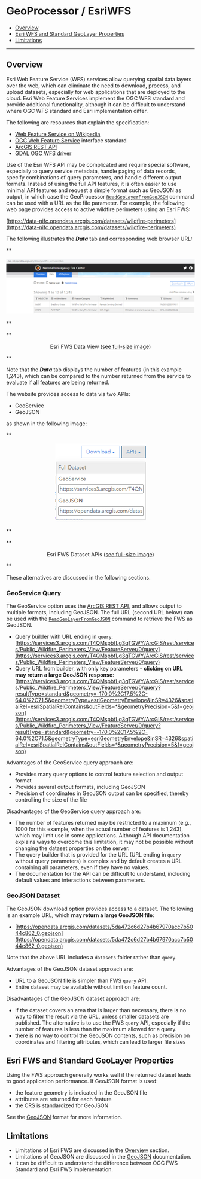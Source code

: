 # GeoProcessor / EsriWFS

*   [Overview](#overview)
*   [Esri WFS and Standard GeoLayer Properties](#esri-wfs-and-standard-geolayer-properties)
*   [Limitations](#limitations)

----------------

## Overview ##

Esri Web Feature Service (WFS) services allow querying spatial data layers over the web,
which can eliminate the need to download, process, and upload datasets,
especially for web applications that are deployed to the cloud.
Esri Web Feature Services implement the OGC WFS standard and provide additional functionality,
although it can be difficult to understand where OGC WFS standard and
Esri implementation differ.

The following are resources that explain the specification:

*   [Web Feature Service on Wikipedia](https://en.wikipedia.org/wiki/Web_Feature_Service#:~:text=The%20basic%20Web%20Feature%20Service,web%20feature%20server%20using%20HTTP.)
*   [OGC Web Feature Service](https://www.ogc.org/standards/wfs) interface standard
*   [ArcGIS REST API](https://developers.arcgis.com/rest/services-reference/query-feature-service-layer-.htm)
*   [GDAL OGC WFS driver](https://gdal.org/drivers/vector/wfs.html#vector-wfs)

Use of the Esri WFS API may be complicated and require special software,
especially to query service metadata, handle paging of data records,
specify combinations of query parameters, and handle different output formats.
Instead of using the full API features,
it is often easier to use minimal API features and request a simple format such as GeoJSON as output,
in which case the GeoProcessor
[`ReadGeoLayerFromGeoJSON`](../../command-ref/ReadGeoLayerFromGeoJSON/ReadGeoLayerFromGeoJSON.md) command can be
used with a URL as the file parameter.
For example, the following web page provides access to active wildfire perimeters using an Esri FWS:

[https://data-nifc.opendata.arcgis.com/datasets/wildfire-perimeters](https://data-nifc.opendata.arcgis.com/datasets/wildfire-perimeters)

The following illustrates the ***Data*** tab and corresponding web browser URL:

**<p style="text-align: center;">
![data-view](data-view.png)
</p>**

**<p style="text-align: center;">
Esri FWS Data View (<a href="../data-view.png">see full-size image</a>)
</p>**

Note that the ***Data*** tab displays the number of features (in this example 1,243),
which can be compared to the number returned from the service to evaluate if all
features are being returned.

The website provides access to data via two APIs:

*   GeoService
*   GeoJSON

as shown in the following image:

**<p style="text-align: center;">
![download-apis](download-apis.png)
</p>**

**<p style="text-align: center;">
Esri FWS Dataset APIs (<a href="../download-apis.png">see full-size image</a>)
</p>**

These alternatives are discussed in the following sections.

### GeoService Query

The GeoService option uses the
[ArcGIS REST API](https://developers.arcgis.com/rest/services-reference/query-feature-service-layer-.htm),
and allows output to multiple formats, including GeoJSON.  The full URL (second URL below) can be used with the
[`ReadGeoLayerFromGeoJSON`](../../command-ref/ReadGeoLayerFromGeoJSON/ReadGeoLayerFromGeoJSON.md) command to retrieve the FWS as GeoJSON.

*   Query builder with URL ending in `query`:
    [https://services3.arcgis.com/T4QMspbfLg3qTGWY/ArcGIS/rest/services/Public_Wildfire_Perimeters_View/FeatureServer/0/query](https://services3.arcgis.com/T4QMspbfLg3qTGWY/ArcGIS/rest/services/Public_Wildfire_Perimeters_View/FeatureServer/0/query)
*   Query URL from builder, with only key parameters - **clicking on URL may return a large GeoJSON response**:
    [https://services3.arcgis.com/T4QMspbfLg3qTGWY/ArcGIS/rest/services/Public_Wildfire_Perimeters_View/FeatureServer/0/query?resultType=standard&geometry=-170.0%2C17.5%2C-64.0%2C71.5&geometryType=esriGeometryEnvelope&inSR=4326&spatialRel=esriSpatialRelContains&outFields=*&geometryPrecision=5&f=geojson](https://services3.arcgis.com/T4QMspbfLg3qTGWY/ArcGIS/rest/services/Public_Wildfire_Perimeters_View/FeatureServer/0/query?resultType=standard&geometry=-170.0%2C17.5%2C-64.0%2C71.5&geometryType=esriGeometryEnvelope&inSR=4326&spatialRel=esriSpatialRelContains&outFields=*&geometryPrecision=5&f=geojson)

Advantages of the GeoService query approach are:

*   Provides many query options to control feature selection and output format
*   Provides several output formats, including GeoJSON
*   Precision of coordinates in GeoJSON output can be specified,
    thereby controlling the size of the file

Disadvantages of the GeoService query approach are:

*   The number of features returned may be restricted to a maximum (e.g., 1000 for this example, when the actual number of features is 1,243),
    which may limit use in some applications.
    Although API documentation explains ways to overcome this limitation,
    it may not be possible without changing the dataset properties on the server.
*   The query builder that is provided for the URL
    (URL ending in `query` without query parameters) is complex
    and by default creates a URL containing all parameters,
    even if they have no values.
*   The documentation for the API can be difficult to understand,
    including default values and interactions between parameters.

### GeoJSON Dataset

The GeoJSON download option provides access to a dataset.  The following is an example URL,
which **may return a large GeoJSON file**:

*   [https://opendata.arcgis.com/datasets/5da472c6d27b4b67970acc7b5044c862_0.geojson](https://opendata.arcgis.com/datasets/5da472c6d27b4b67970acc7b5044c862_0.geojson)

Note that the above URL includes a `datasets` folder rather than `query`.

Advantages of the GeoJSON dataset approach are:

*   URL to a GeoJSON file is simpler than FWS `query` API.
*   Entire dataset may be available without limit on feature count.

Disadvantages of the GeoJSON dataset approach are:

*   If the dataset covers an area that is larger than necessary,
    there is no way to filter the result via the URL,
    unless smaller datasets are published.
    The alternative is to use the FWS `query` API,
    especially if the number of features is less than the maximum allowed for a query.
*   there is no way to control the GeoJSON contents, such as precision on coordinates and
    filtering attributes, which can lead to larger file sizes

## Esri FWS and Standard GeoLayer Properties ##

Using the FWS approach generally works well if the returned dataset leads to good application performance.
If GeoJSON format is used:

*   the feature geometry is indicated in the GeoJSON file
*   attributes are returned for each feature
*   the CRS is standardized for GeoJSON

See the [GeoJSON](../GeoJSON/GeoJSON.md) format for more information.

## Limitations ##

*   Limitations of Esri FWS are  discussed in the [Overview](#overview) section.
*   Limitations of GeoJSON are discussed in the [GeoJSON](../GeoJSON/GeoJSON.md) documentation.
*   It can be difficult to understand the difference between OGC FWS Standard and Esri FWS implementation.
